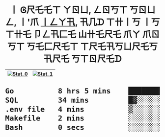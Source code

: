 <h1 align="center">丨 Ꮆ尺乇乇ㄒ  ㄚㄖㄩ, ㄥㄖ丂ㄒ 丂ㄖㄩㄥ, 丨'爪 <a href="https://t.me/zefixed">丨ㄥㄚ卂</a>, 卂几ᗪ ㄒ卄丨丂 丨丂 ㄒ卄乇 卩ㄥ卂匚乇 山卄乇尺乇 爪ㄚ 爪ㄖ丂ㄒ 丂乇匚尺乇ㄒ ㄒ尺乇卂丂ㄩ尺乇丂 卂尺乇 丂ㄒㄖ尺乇ᗪ

[![Stat_0](https://github-readme-stats.vercel.app/api?username=zefixed&show_icons=true&theme=gotham&border_color=0C1014)](https://github.com/zefixed) | [![Stat_1](https://github-readme-stats.vercel.app/api/top-langs/?username=zefixed&theme=gotham&layout=compact&border_color=0C1014&card_width=445)](https://github.com/zefixed)
| :------:  | :------:  |

<!---
[![My Code::Stats history graph](https://codestats-readme.wegfan.cn/history-graph/ZEF-hub?bg_color=0C1014&text_color=29A284)](https://codestats.net/users/ZEF-hub)
-->

<!--START_SECTION:waka-->

```txt
Go          8 hrs 5 mins    ███████████████████████░░   91.93 %
SQL         34 mins         █▓░░░░░░░░░░░░░░░░░░░░░░░   06.49 %
.env file   4 mins          ▒░░░░░░░░░░░░░░░░░░░░░░░░   00.88 %
Makefile    2 mins          ░░░░░░░░░░░░░░░░░░░░░░░░░   00.52 %
Bash        0 secs          ░░░░░░░░░░░░░░░░░░░░░░░░░   00.18 %
```

<!--END_SECTION:waka-->


